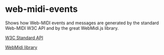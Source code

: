 # web-midi-events

Shows how Web-MIDI events and messages are generated by the standard Web-MIDI W3C API and by the great WebMidi.js library. 

[W3C Standard API](https://francoisgeorgy.github.io/web-midi-events/w3c-events.html)

[WebMidi library](https://francoisgeorgy.github.io/web-midi-events/webmidi-events.html)
